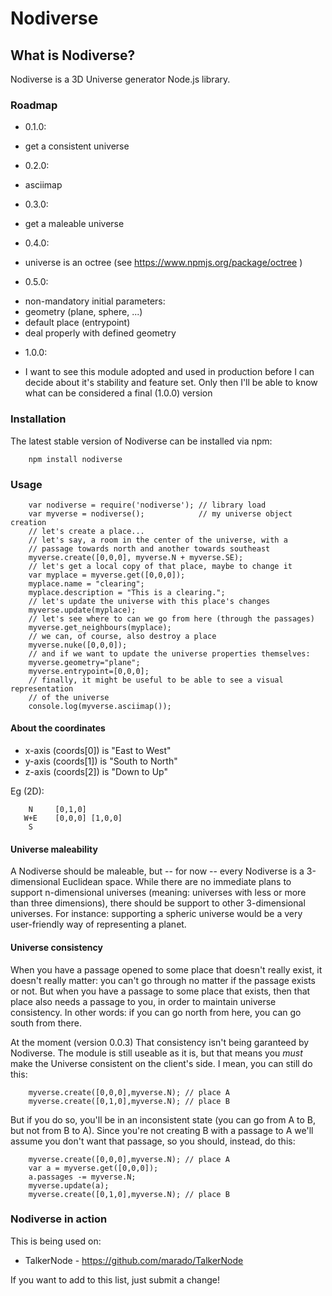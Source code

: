 # Nodiverse

## What is Nodiverse?

Nodiverse is a 3D Universe generator Node.js library.

### Roadmap

* 0.1.0:
 - get a consistent universe
* 0.2.0:
 - asciimap
* 0.3.0:
 - get a maleable universe
* 0.4.0:
 - universe is an octree (see https://www.npmjs.org/package/octree )
* 0.5.0:
 - non-mandatory initial parameters:
  - geometry (plane, sphere, ...)
  - default place (entrypoint)
 - deal properly with defined geometry
* 1.0.0:
 - I want to see this module adopted and used in production before I can decide
   about it's stability and feature set. Only then I'll be able to know what
   can be considered a final (1.0.0) version

### Installation

The latest stable version of Nodiverse can be installed via npm:
```
    npm install nodiverse 
```

### Usage

```
    var nodiverse = require('nodiverse'); // library load
    var myverse = nodiverse();            // my universe object creation
    // let's create a place... 
    // let's say, a room in the center of the universe, with a
    // passage towards north and another towards southeast
    myverse.create([0,0,0], myverse.N + myverse.SE);
    // let's get a local copy of that place, maybe to change it
    var myplace = myverse.get([0,0,0]);
    myplace.name = "clearing";
    myplace.description = "This is a clearing.";
    // let's update the universe with this place's changes
    myverse.update(myplace);
    // let's see where to can we go from here (through the passages)
    myverse.get_neighbours(myplace);
    // we can, of course, also destroy a place
    myverse.nuke([0,0,0]);
    // and if we want to update the universe properties themselves:
    myverse.geometry="plane";
    myverse.entrypoint=[0,0,0];
    // finally, it might be useful to be able to see a visual representation
    // of the universe
    console.log(myverse.asciimap());
```

#### About the coordinates

 * x-axis (coords[0]) is "East to West"
 * y-axis (coords[1]) is "South to North"
 * z-axis (coords[2]) is "Down to Up"

Eg (2D):
```
    N     [0,1,0]
   W+E    [0,0,0] [1,0,0]
    S
```

#### Universe maleability

A Nodiverse should be maleable, but -- for now -- every Nodiverse is a
3-dimensional Euclidean space. While there are no immediate plans to support
n-dimensional universes (meaning: universes with less or more than three
dimensions), there should be support to other 3-dimensional universes. For
instance: supporting a spheric universe would be a very user-friendly way of
representing a planet.

#### Universe consistency

When you have a passage opened to some place that doesn't really exist, it
doesn't really matter: you can't go through no matter if the passage exists or
not. But when you have a passage to some place that exists, then that place
also needs a passage to you, in order to maintain universe consistency. In
other words: if you can go north from here, you can go south from there.

At the moment (version 0.0.3) That consistency isn't being garanteed by
Nodiverse. The module is still useable as it is, but that means you *must* make
the Universe consistent on the client's side. I mean, you can still do this:
```
    myverse.create([0,0,0],myverse.N); // place A
    myverse.create([0,1,0],myverse.N); // place B
```
But if you do so, you'll be in an inconsistent state (you can go from A to B,
but not from B to A). Since you're not creating B with a passage to A we'll
assume you don't want that passage, so you should, instead, do this:
```
    myverse.create([0,0,0],myverse.N); // place A
    var a = myverse.get([0,0,0]);
    a.passages -= myverse.N;
    myverse.update(a);
    myverse.create([0,1,0],myverse.N); // place B
```
### Nodiverse in action

This is being used on:
* TalkerNode - <https://github.com/marado/TalkerNode>

If you want to add to this list, just submit a change!
